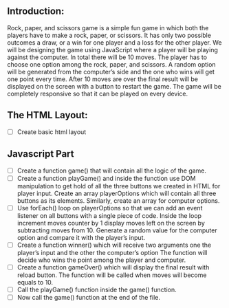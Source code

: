 ## Introduction:
Rock, paper, and scissors game is a simple fun game in which both the players have to make a rock, paper, or scissors. It has only two possible outcomes a draw, or a win for one player and a loss for the other player. We will be designing the game using JavaScript where a player will be playing against the computer. In total there will be 10 moves. The player has to choose one option among the rock, paper, and scissors. A random option will be generated from the computer’s side and the one who wins will get one point every time. After 10 moves are over the final result will be displayed on the screen with a button to restart the game. The game will be completely responsive so that it can be played on every device.


## The HTML Layout:
- [ ]  Create basic html layout


## Javascript Part
- [ ] Create a function game() that will contain all the logic of the game.
- [ ] Create a function playGame() and inside the function use DOM manipulation to get hold of all the three buttons we created in HTML for player input. Create an array playerOptions which will contain all three buttons as its elements. Similarly, create an array for computer options.
- [ ] Use forEach() loop on playerOptions so that we can add an event listener on all buttons with a single piece of code. Inside the loop increment moves counter by 1 display moves left on the screen by subtracting moves from 10. Generate a random value for the computer option and compare it with the player’s input.
- [ ] Create a function winner() which will receive two arguments one the player’s input and the other the computer’s option  The function will decide who wins the point among the player and computer.
- [ ] Create a function gameOver() which will display the final result with reload button. The function will be called when moves will become equals to 10.
- [ ] Call the playGame() function inside the game() function.
- [ ] Now call the game() function at the end of the file.